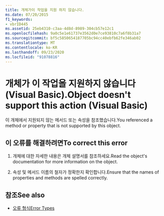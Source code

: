 ```yaml
---
title: 개체가이 작업을 지원 하지 않습니다.
ms.date: 07/20/2015
f1_keywords:
- vbrID445
ms.assetid: 25eb4310-c3aa-4d8d-8989-304cb57e12c1
ms.openlocfilehash: 9a0c5e1e61737e3562d0e7ce93810c7a6f8b31a7
ms.sourcegitcommit: bf5c5850654187705bc94cc40ebfb62fe346ab02
ms.translationtype: MT
ms.contentlocale: ko-KR
ms.lasthandoff: 09/23/2020
ms.locfileid: "91078816"
---
```

# <a name="object-doesnt-support-this-action-visual-basic"></a><span data-ttu-id="40f1d-102">개체가 이 작업을 지원하지 않습니다(Visual Basic).</span><span class="sxs-lookup"><span data-stu-id="40f1d-102">Object doesn't support this action (Visual Basic)</span></span>

<span data-ttu-id="40f1d-103">이 개체에서 지원되지 않는 메서드 또는 속성을 참조했습니다.</span><span class="sxs-lookup"><span data-stu-id="40f1d-103">You referenced a method or property that is not supported by this object.</span></span>  
  
## <a name="to-correct-this-error"></a><span data-ttu-id="40f1d-104">이 오류를 해결하려면</span><span class="sxs-lookup"><span data-stu-id="40f1d-104">To correct this error</span></span>  
  
1. <span data-ttu-id="40f1d-105">개체에 대한 자세한 내용은 개체 설명서를 참조하세요.</span><span class="sxs-lookup"><span data-stu-id="40f1d-105">Read the object's documentation for more information on the object.</span></span>  
  
2. <span data-ttu-id="40f1d-106">속성 및 메서드 이름의 철자가 정확한지 확인합니다.</span><span class="sxs-lookup"><span data-stu-id="40f1d-106">Ensure that the names of properties and methods are spelled correctly.</span></span>  
  
## <a name="see-also"></a><span data-ttu-id="40f1d-107">참조</span><span class="sxs-lookup"><span data-stu-id="40f1d-107">See also</span></span>

- [<span data-ttu-id="40f1d-108">오류 형식</span><span class="sxs-lookup"><span data-stu-id="40f1d-108">Error Types</span></span>](../programming-guide/language-features/error-types.md)
